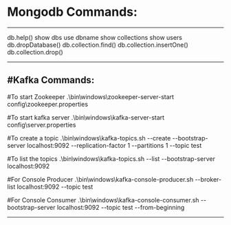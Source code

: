 # Mongodb Commands:
-------------------

db.help()
show dbs
use dbname
show collections
show users
db.dropDatabase()
db.collection.find()
db.collection.insertOne()
db.collection.drop()

------------------------------------------------------------------------------
#Kafka Commands:
----------------

#To start Zookeeper
.\bin\windows\zookeeper-server-start config\zookeeper.properties

#To start kafka server
.\bin\windows\kafka-server-start config\server.properties

#To create a topic
.\bin\windows\kafka-topics.sh --create --bootstrap-server localhost:9092 --replication-factor 1 --partitions 1 --topic test


#To list the topics
.\bin\windows\kafka-topics.sh --list --bootstrap-server localhost:9092


#For Console Producer
.\bin\windows\kafka-console-producer.sh --broker-list localhost:9092 --topic test

#For Console Consumer
.\bin\windows\kafka-console-consumer.sh --bootstrap-server localhost:9092 --topic test --from-beginning


------------------------------------------------------------------------------

